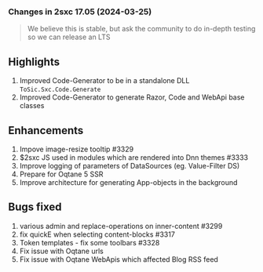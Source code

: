 
### Changes in 2sxc 17.05 (2024-03-25)

> We believe this is stable, but ask the community to do in-depth testing so we can release an LTS

## Highlights

1. Improved Code-Generator to be in a standalone DLL `ToSic.Sxc.Code.Generate`
2. Improved Code-Generator to generate Razor, Code and WebApi base classes

## Enhancements

1. Impove image-resize tooltip #3329 
2. $2sxc JS used in modules which are rendered into Dnn themes #3333 
3. Improve logging of parameters of DataSources (eg. Value-Filter DS)
4. Prepare for Oqtane 5 SSR
5. Improve architecture for generating App-objects in the background

## Bugs fixed

1. various admin and replace-operations on inner-content #3299 
2. fix quickE when selecting content-blocks #3317
3. Token templates - fix some toolbars #3328 
6. Fix issue with Oqtane urls
7. Fix issue with Oqtane WebApis which affected Blog RSS feed
